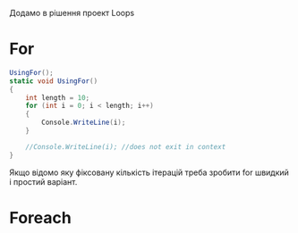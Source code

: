 Додамо в рішення проект Loops

# For

```cs
UsingFor();
static void UsingFor()
{
	int length = 10;
	for (int i = 0; i < length; i++)
	{
		Console.WriteLine(i);
	}

	//Console.WriteLine(i); //does not exit in context
}
```
Якщо відомо яку фіксовану кількість ітерацій треба зробити for швидкий і простий варіант.

# Foreach


